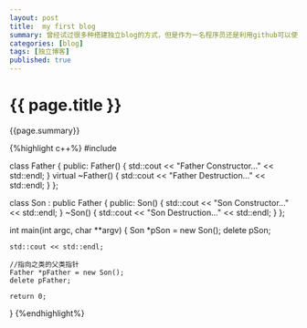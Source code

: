 ```yaml
---
layout: post
title:  my first blog
summary: 曾经试过很多种搭建独立blog的方式，但是作为一名程序员还是利用github可以使我感觉到安全感。
categories: [blog]
tags: [独立博客]
published: true
---
```


# {{ page.title }} #

{{page.summary}}

{%highlight c++%}
#include <iostream>

class Father
{
public:
    Father() { std::cout << "Father Constructor..." << std::endl; }
    virtual ~Father() { std::cout << "Father Destruction..." << std::endl; }
};

class Son : public Father
{
public:
    Son() { std::cout << "Son Constructor..." << std::endl; }
    ~Son() { std::cout << "Son Destruction..." << std::endl; }
};

int main(int argc, char **argv)
{
    Son *pSon = new Son();
    delete pSon;

    std::cout << std::endl;

    //指向之类的父类指针
    Father *pFather = new Son();
    delete pFather;

    return 0;
}
{%endhighlight%}

